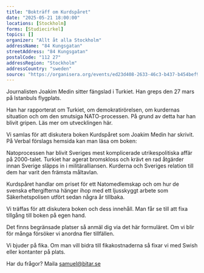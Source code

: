```yaml
---
title: "Bokträff om Kurdspåret"
date: "2025-05-21 18:00:00"
locations: [Stockholm]
forms: [Studiecirkel]
topics: []
organizer: "Allt åt alla Stockholm"
addressName: "84 Kungsgatan"
streetAddress: "84 Kungsgatan"
postalCode: "112 27"
addressRegion: "Stockholm"
addressCountry: "sweden"
source: "https://organisera.org/events/ed23d408-2633-46c3-b437-b454bef99c5f"
---
```

Journalisten Joakim Medin sitter fängslad i Turkiet. Han greps den 27 mars på Istanbuls flygplats.

Han har rapporterat om Turkiet, om demokratirörelsen, om kurdernas situation och om den smutsiga NATO-processen. På grund av detta har han blivit gripen. Läs mer om utvecklingen här.

Vi samlas för att diskutera boken Kurdspåret som Joakim Medin har skrivit. På Verbal förslags hemsida kan man läsa om boken:

Natoprocessen har blivit Sveriges mest komplicerade utrikespolitiska affär på 2000-talet. Turkiet har agerat bromskloss och krävt en rad åtgärder innan Sverige släpps in i militäralliansen. Kurderna och Sveriges relation till dem har varit den främsta måltavlan.

Kurdspåret handlar om priset för ett Natomedlemskap och om hur de svenska eftergifterna hänger ihop med ett ljusskyggt arbete som Säkerhetspolisen utfört sedan några år tillbaka.

Vi träffas för att diskutera boken och dess innehåll. Man får se till att fixa tillgång till boken på egen hand.

Det finns begränsade platser så anmäl dig via det här formuläret. Om vi blir för många försöker vi anordna fler tillfällen.

Vi bjuder på fika. Om man vill bidra till fikakostnaderna så fixar vi med Swish eller kontanter på plats.

Har du frågor? Maila samuel@bitar.se